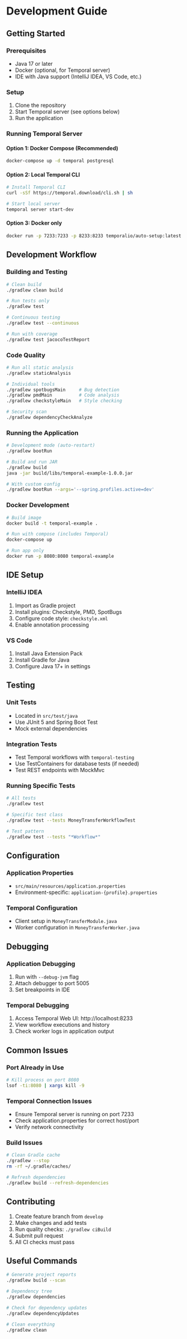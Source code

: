 # Development Guide

## Getting Started

### Prerequisites
- Java 17 or later
- Docker (optional, for Temporal server)
- IDE with Java support (IntelliJ IDEA, VS Code, etc.)

### Setup
1. Clone the repository
2. Start Temporal server (see options below)
3. Run the application

### Running Temporal Server

#### Option 1: Docker Compose (Recommended)
```bash
docker-compose up -d temporal postgresql
```

#### Option 2: Local Temporal CLI
```bash
# Install Temporal CLI
curl -sSf https://temporal.download/cli.sh | sh

# Start local server
temporal server start-dev
```

#### Option 3: Docker only
```bash
docker run -p 7233:7233 -p 8233:8233 temporalio/auto-setup:latest
```

## Development Workflow

### Building and Testing
```bash
# Clean build
./gradlew clean build

# Run tests only
./gradlew test

# Continuous testing
./gradlew test --continuous

# Run with coverage
./gradlew test jacocoTestReport
```

### Code Quality
```bash
# Run all static analysis
./gradlew staticAnalysis

# Individual tools
./gradlew spotbugsMain     # Bug detection
./gradlew pmdMain          # Code analysis
./gradlew checkstyleMain   # Style checking

# Security scan
./gradlew dependencyCheckAnalyze
```

### Running the Application
```bash
# Development mode (auto-restart)
./gradlew bootRun

# Build and run JAR
./gradlew build
java -jar build/libs/temporal-example-1.0.0.jar

# With custom config
./gradlew bootRun --args='--spring.profiles.active=dev'
```

### Docker Development
```bash
# Build image
docker build -t temporal-example .

# Run with compose (includes Temporal)
docker-compose up

# Run app only
docker run -p 8080:8080 temporal-example
```

## IDE Setup

### IntelliJ IDEA
1. Import as Gradle project
2. Install plugins: Checkstyle, PMD, SpotBugs
3. Configure code style: `checkstyle.xml`
4. Enable annotation processing

### VS Code
1. Install Java Extension Pack
2. Install Gradle for Java
3. Configure Java 17+ in settings

## Testing

### Unit Tests
- Located in `src/test/java`
- Use JUnit 5 and Spring Boot Test
- Mock external dependencies

### Integration Tests
- Test Temporal workflows with `temporal-testing`
- Use TestContainers for database tests (if needed)
- Test REST endpoints with MockMvc

### Running Specific Tests
```bash
# All tests
./gradlew test

# Specific test class
./gradlew test --tests MoneyTransferWorkflowTest

# Test pattern
./gradlew test --tests "*Workflow*"
```

## Configuration

### Application Properties
- `src/main/resources/application.properties`
- Environment-specific: `application-{profile}.properties`

### Temporal Configuration
- Client setup in `MoneyTransferModule.java`
- Worker configuration in `MoneyTransferWorker.java`

## Debugging

### Application Debugging
1. Run with `--debug-jvm` flag
2. Attach debugger to port 5005
3. Set breakpoints in IDE

### Temporal Debugging
1. Access Temporal Web UI: http://localhost:8233
2. View workflow executions and history
3. Check worker logs in application output

## Common Issues

### Port Already in Use
```bash
# Kill process on port 8080
lsof -ti:8080 | xargs kill -9
```

### Temporal Connection Issues
- Ensure Temporal server is running on port 7233
- Check application.properties for correct host/port
- Verify network connectivity

### Build Issues
```bash
# Clean Gradle cache
./gradlew --stop
rm -rf ~/.gradle/caches/

# Refresh dependencies
./gradlew build --refresh-dependencies
```

## Contributing

1. Create feature branch from `develop`
2. Make changes and add tests
3. Run quality checks: `./gradlew ciBuild`
4. Submit pull request
5. All CI checks must pass

## Useful Commands

```bash
# Generate project reports
./gradlew build --scan

# Dependency tree
./gradlew dependencies

# Check for dependency updates
./gradlew dependencyUpdates

# Clean everything
./gradlew clean
```
